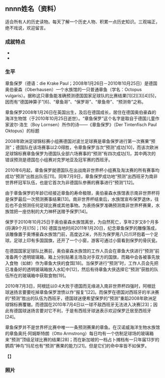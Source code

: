## nnnn姓名（资料）

适合所有人的历史读物。每天了解一个历史人物、积累一点历史知识。三观端正，绝不戏说，欢迎留言。  

### 成就特点

- ​
- ​


### 生平

章鱼保罗（德语：die Krake Paul；2008年1月26日－2010年10月25日）是德国奥伯豪森（Oberhausen）一个水族馆的一只普通章鱼（学名：Octopus vulgaris）。据称这只章鱼能准确预测德国国家足球队的比赛结果[1][2][3][4][5]，因而有“德国神算子”[6]、“章鱼哥”、“保罗哥”、“章鱼帝”、“预测帝”之称。

章鱼保罗2008年1月26日在英国出生，及后在德国成长，居住在德国奥伯豪森的海洋生物馆（于2010年10月25日逝世）。“章鱼保罗”这个名字是取自于德国儿童作家波尔·洛生（Boy Lornsen）所作的诗——《章鱼保罗》（Der Tintenfisch Paul Oktopus）的标题

2008年欧洲足球锦标赛小组赛德国对波兰足球赛是章鱼保罗进行第一次赛果“预测”；德国队在该场赛事以2:0得胜，令章鱼保罗当次“预测”成功[10]，而该次欧洲足球锦标赛章鱼保罗为德国队全部六场赛事的“预测”有四次成功[1]，其中两次的错误预测是德国在小组赛对克罗地亚及冠军赛的西班牙。

2010年6月起，章鱼保罗就德国队在出战南非世界杯小组赛及淘汰赛的所有赛事均成功“预测”出胜出队伍[11]。同年7月9日，章鱼保罗成功地“预测”出西班牙为南非世界杯冠军队伍，也是它首次为非德国队参赛的赛事进行“预测”[12]。

由于章鱼保罗的年龄已经接近章鱼的寿命极限，奥伯豪森水族馆表示南非世界杯将是保罗最后一次预测赛事结果[13]。南非世界杯结束后，水族馆宣布保罗退休，往后也不会预测任何足球比赛或其他事物。为表扬保罗准确预测南非世界杯赛果，水族馆把一座仿制的大力神杯送赠予保罗[14]。

保罗于2010年10月25日于奥伯豪森水族馆离世，为自然死亡，享年2岁又8个月多(将满9个月)[15]；[16]
德国当地时间2011年1月20日，纪念章鱼保罗的雕像落成，该雕像置于奥博豪森水族馆门前，高度达2米，外形为保罗用八只爪环抱着一个足球。足球上印有多国国旗，还开了一个小窗，游客可通过小窗看到保罗的骨灰瓮。



在德国国家足球队比赛前，奥伯豪森水族馆的工作人员会在章鱼大侠进行“预测”前准备两个透明玻璃箱，箱上分别贴著主场及对手双方的国旗，而箱中会各被事先放入食物（如蚌）作为章鱼大侠的食饵[18]。当保罗进行“预测”时，工作人员会先把已准备好的透明玻璃箱放入水缸中[12]，然后有待章鱼大侠选择它“预测”获胜的队伍所在的玻璃箱中获取食物[19]。



2010年7月3日，阿根廷以0:4大败于德国而无缘进入南非世界杯四强时，阿根廷球迷扬言要要吃掉章鱼保罗泄愤以作“报复”[22]。而保罗在德国对西班牙的半决赛的“预测”胜出的队伍为西班牙，德国球迷便希望保罗的“预测”重蹈2008年欧洲足球锦标赛覆辙。而德国在2010年7月4日以一球不敌西班牙无法进入决赛[23]；因此有德国球迷扬言要对它不利，于是有西班牙球迷表示欢迎保罗迁居至西班牙[24]。



章鱼保罗并不是世界杯比赛中唯一一条预测赛果的章鱼。在汉诺威海洋生物水族馆的章鱼奥托·阿姆斯特朗（Otto Armstrong）每日均有一个仿制足球场的玻璃箱来“预测”顶级足球比赛的结果[28]；而在新加坡的一档占卜摊档有一只年届13岁的鹦鹉“神鸟”玛尼也有“预测”赛果的能力[21]。但是它们的命中率皆不如保罗。



【】

### 照片

